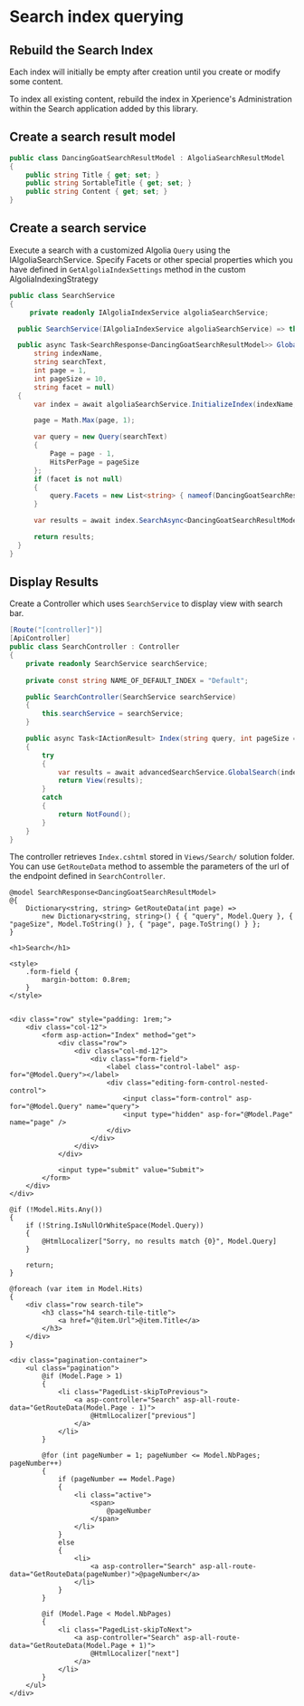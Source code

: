 # Search index querying

## Rebuild the Search Index

Each index will initially be empty after creation until you create or modify some content.

To index all existing content, rebuild the index in Xperience's Administration within the Search application added by this library.

## Create a search result model

```csharp
public class DancingGoatSearchResultModel : AlgoliaSearchResultModel
{
    public string Title { get; set; }
    public string SortableTitle { get; set; }
    public string Content { get; set; }
}
```

## Create a search service

Execute a search with a customized Algolia `Query` using the IAlgoliaSearchService. Specify Facets or other special properties which you have defined in `GetAlgoliaIndexSettings` method in the custom AlgoliaIndexingStrategy

```csharp
public class SearchService
{
     private readonly IAlgoliaIndexService algoliaSearchService;

  public SearchService(IAlgoliaIndexService algoliaSearchService) => this.algoliaSearchService = algoliaSearchService;

  public async Task<SearchResponse<DancingGoatSearchResultModel>> GlobalSearch(
      string indexName,
      string searchText,
      int page = 1,
      int pageSize = 10,
      string facet = null)
  {
      var index = await algoliaSearchService.InitializeIndex(indexName, default);

      page = Math.Max(page, 1);

      var query = new Query(searchText)
      {
          Page = page - 1,
          HitsPerPage = pageSize
      };
      if (facet is not null)
      {
          query.Facets = new List<string> { nameof(DancingGoatSearchResultModel.ContentTypeName) };
      }

      var results = await index.SearchAsync<DancingGoatSearchResultModel>(query);

      return results;
  }
}
```

## Display Results

Create a Controller which uses `SearchService` to display view with search bar.

```csharp
[Route("[controller]")]
[ApiController]
public class SearchController : Controller
{
    private readonly SearchService searchService;
    
    private const string NAME_OF_DEFAULT_INDEX = "Default";

    public SearchController(SearchService searchService)
    {
        this.searchService = searchService;
    }

    public async Task<IActionResult> Index(string query, int pageSize = 10, int page = 1, string facet = null, string indexName = null)
    {
        try
        {
            var results = await advancedSearchService.GlobalSearch(indexName ?? NAME_OF_DEFAULT_INDEX, query, page, pageSize, facet);
            return View(results);
        }
        catch
        {
            return NotFound();
        }
    }
}
```

The controller retrieves `Index.cshtml` stored in `Views/Search/` solution folder. You can use `GetRouteData` method to assemble the parameters of the url of the endpoint defined in `SearchController`.

```cshtml
@model SearchResponse<DancingGoatSearchResultModel>
@{
    Dictionary<string, string> GetRouteData(int page) =>
        new Dictionary<string, string>() { { "query", Model.Query }, { "pageSize", Model.ToString() }, { "page", page.ToString() } };
}

<h1>Search</h1>

<style>
    .form-field {
        margin-bottom: 0.8rem;
    }
</style>


<div class="row" style="padding: 1rem;">
    <div class="col-12">
        <form asp-action="Index" method="get">
            <div class="row">
                <div class="col-md-12">
                    <div class="form-field">
                        <label class="control-label" asp-for="@Model.Query"></label>
                        <div class="editing-form-control-nested-control">
                            <input class="form-control" asp-for="@Model.Query" name="query">
                            <input type="hidden" asp-for="@Model.Page" name="page" />
                        </div>
                    </div>
                </div>
            </div>

            <input type="submit" value="Submit">
        </form>
    </div>
</div>

@if (!Model.Hits.Any())
{
    if (!String.IsNullOrWhiteSpace(Model.Query))
    {
        @HtmlLocalizer["Sorry, no results match {0}", Model.Query]
    }

    return;
}

@foreach (var item in Model.Hits)
{
    <div class="row search-tile">
        <h3 class="h4 search-tile-title">
            <a href="@item.Url">@item.Title</a>
        </h3>
    </div>
}

<div class="pagination-container">
    <ul class="pagination">
        @if (Model.Page > 1)
        {
            <li class="PagedList-skipToPrevious">
                <a asp-controller="Search" asp-all-route-data="GetRouteData(Model.Page - 1)">
                    @HtmlLocalizer["previous"]
                </a>
            </li>
        }

        @for (int pageNumber = 1; pageNumber <= Model.NbPages; pageNumber++)
        {
            if (pageNumber == Model.Page)
            {
                <li class="active">
                    <span>
                        @pageNumber
                    </span>
                </li>
            }
            else
            {
                <li>
                    <a asp-controller="Search" asp-all-route-data="GetRouteData(pageNumber)">@pageNumber</a>
                </li>
            }
        }

        @if (Model.Page < Model.NbPages)
        {
            <li class="PagedList-skipToNext">
                <a asp-controller="Search" asp-all-route-data="GetRouteData(Model.Page + 1)">
                    @HtmlLocalizer["next"]
                </a>
            </li>
        }
    </ul>
</div>
